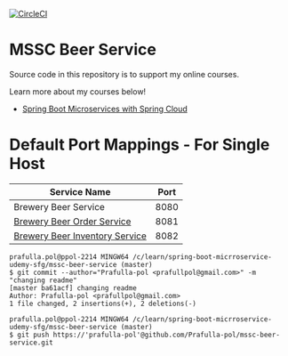 [![CircleCI](https://circleci.com/gh/springframeworkguru/mssc-beer-service.svg?style=svg)](https://circleci.com/gh/springframeworkguru/mssc-beer-service)
# MSSC Beer Service

Source code in this repository is to support my online courses.

Learn more about my courses below!
* [Spring Boot Microservices with Spring Cloud](https://www.udemy.com/spring-boot-microservices-with-spring-cloud-beginner-to-guru/?couponCode=GIT_HUB2)


# Default Port Mappings - For Single Host
| Service Name | Port | 
| --------| -----|
| Brewery Beer Service | 8080 |
| [Brewery Beer Order Service](https://github.com/springframeworkguru/mssc-beer-order-service) | 8081 |
| [Brewery Beer Inventory Service](https://github.com/springframeworkguru/mssc-beer-inventory-service) | 8082 |


````
prafulla.pol@ppol-2214 MINGW64 /c/learn/spring-boot-micrroservice-udemy-sfg/mssc-beer-service (master)
$ git commit --author="Prafulla-pol <prafullpol@gmail.com>" -m "changing readme"
[master ba61acf] changing readme
Author: Prafulla-pol <prafullpol@gmail.com>
1 file changed, 2 insertions(+), 2 deletions(-)

prafulla.pol@ppol-2214 MINGW64 /c/learn/spring-boot-micrroservice-udemy-sfg/mssc-beer-service (master)
$ git push https://'prafulla-pol'@github.com/Prafulla-pol/mssc-beer-service.git
````
